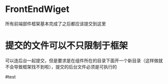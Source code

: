 # FrontEndWiget
所有前端部件框架基本完成了之后都应该提交到这里

# 提交的文件可以不只限制于框架
可以连后台一起提交，但是要求是在组件所在的目录下面开一个新目录（这样做就不会导致框架找不到啦），提交的后台文件必须是可执行的

#test